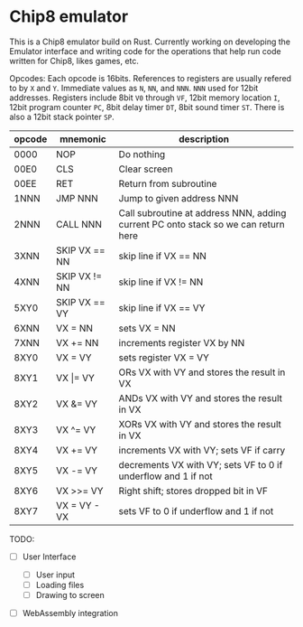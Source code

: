 # Chip8 emulator
This is a Chip8 emulator build on Rust.
Currently working on developing the Emulator interface and writing code for the operations that help run code written for Chip8, likes games, etc.

Opcodes:
Each opcode is 16bits. References to registers are usually refered to by `X` and `Y`. Immediate values as `N`, `NN`, and `NNN`. `NNN` used for 12bit addresses. Registers include 8bit `V0` through `VF`, 12bit memory location `I`, 12bit program counter `PC`, 8bit delay timer `DT`, 8bit sound timer `ST`. There is also a 12bit stack pointer `SP`.

| opcode |mnemonic| description|
|--|--|--|
| 0000 | NOP | Do nothing |
| 00E0 | CLS | Clear screen |
| 00EE | RET | Return from subroutine |
| 1NNN | JMP NNN | Jump to given address NNN |
| 2NNN | CALL NNN | Call subroutine at address NNN, adding current PC onto stack so we can return here |
| 3XNN | SKIP VX == NN | skip line if VX == NN |
| 4XNN | SKIP VX != NN | skip line if VX != NN |
| 5XY0 | SKIP VX == VY | skip line if VX == VY |
| 6XNN | VX = NN | sets VX = NN |
| 7XNN | VX += NN | increments register VX by NN |
| 8XY0 | VX = VY | sets register VX = VY |
| 8XY1 | VX \|= VY | ORs VX with VY and stores the result in VX
| 8XY2 | VX &= VY | ANDs VX with VY and stores the result in VX
| 8XY3 | VX ^= VY | XORs VX with VY and stores the result in VX
| 8XY4 | VX += VY | increments VX with VY; sets VF if carry
| 8XY5 | VX -= VY | decrements VX with VY; sets VF to 0 if underflow and 1 if not
| 8XY6 | VX >>= VY | Right shift; stores dropped bit in VF
| 8XY7 | VX = VY - VX | sets VF to 0 if underflow and 1 if not


TODO:

 - [ ] User Interface
	 - [ ] User input
	 - [ ] Loading files
	 - [ ] Drawing to screen
 - [ ] WebAssembly integration
 
 

